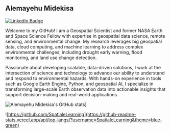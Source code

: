 ## Alemayehu Midekisa

<div id="badges">
  <a href="https://www.linkedin.com/in/alemayehumidekisa/">
    <img src="https://img.shields.io/badge/LinkedIn-blue?style=for-the-badge&logo=linkedin&logoColor=white" alt="LinkedIn Badge"/>
  </a>
  
</div>

Welcome to my GitHub! 
I am a Geospatial Scientist and former NASA Earth and Space Science Fellow with expertise in geospatial data science, remote sensing, and environmental change. My research leverages big geospatial data, cloud computing, and machine learning to address complex environmental challenges, including drought early warning, flood monitoring, and land use change detection.

Passionate about developing scalable, data-driven solutions, I work at the intersection of science and technology to advance our ability to understand and respond to environmental hazards. With hands-on experience in tools such as Google Earth Engine, Python, and geospatial AI, I specialize in transforming large-scale Earth observation data into actionable insights that support decision-making and real-world applications.
  

![Alemayehu Midekisa's GitHub stats](https://github-readme-stats.vercel.app/api?username=amidekisa)]


![https://github.com/SpatialeLearning](https://github-readme-stats.vercel.app/api/top-langs/?username=SpatialeLearning&theme=blue-green)



